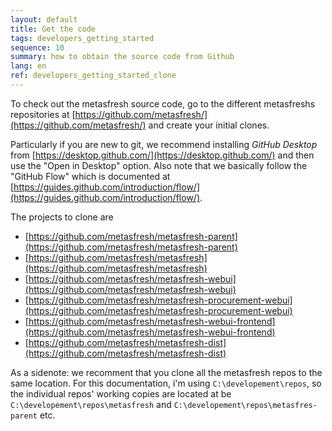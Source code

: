 ```yaml
---
layout: default
title: Get the code
tags: developers_getting_started
sequence: 10
summary: how to obtain the source code from Github
lang: en
ref: developers_getting_started_clone
---
```



To check out the metasfresh source code, go to the different metasfreshs repositories at [https://github.com/metasfresh/](https://github.com/metasfresh/) and create your initial clones.

Particularly if you are new to git, we recommend installing _GitHub Desktop_ from [https://desktop.github.com/](https://desktop.github.com/) and then use the "Open in Desktop"
option. Also note that we basically follow the "GitHub Flow" which is documented at [https://guides.github.com/introduction/flow/](https://guides.github.com/introduction/flow/).

The projects to clone are
* [https://github.com/metasfresh/metasfresh-parent](https://github.com/metasfresh/metasfresh-parent)
* [https://github.com/metasfresh/metasfresh](https://github.com/metasfresh/metasfresh)
* [https://github.com/metasfresh/metasfresh-webui](https://github.com/metasfresh/metasfresh-webui)
* [https://github.com/metasfresh/metasfresh-procurement-webui](https://github.com/metasfresh/metasfresh-procurement-webui)
* [https://github.com/metasfresh/metasfresh-webui-frontend](https://github.com/metasfresh/metasfresh-webui-frontend)
* [https://github.com/metasfresh/metasfresh-dist](https://github.com/metasfresh/metasfresh-dist)


As a sidenote: we recomment that you clone all the metasfresh repos to the same location.
For this documentation, i'm using `C:\developement\repos`, so the individual repos' working copies are located at be `C:\developement\repos\metasfresh` and `C:\developement\repos\metasfres-parent` etc.
